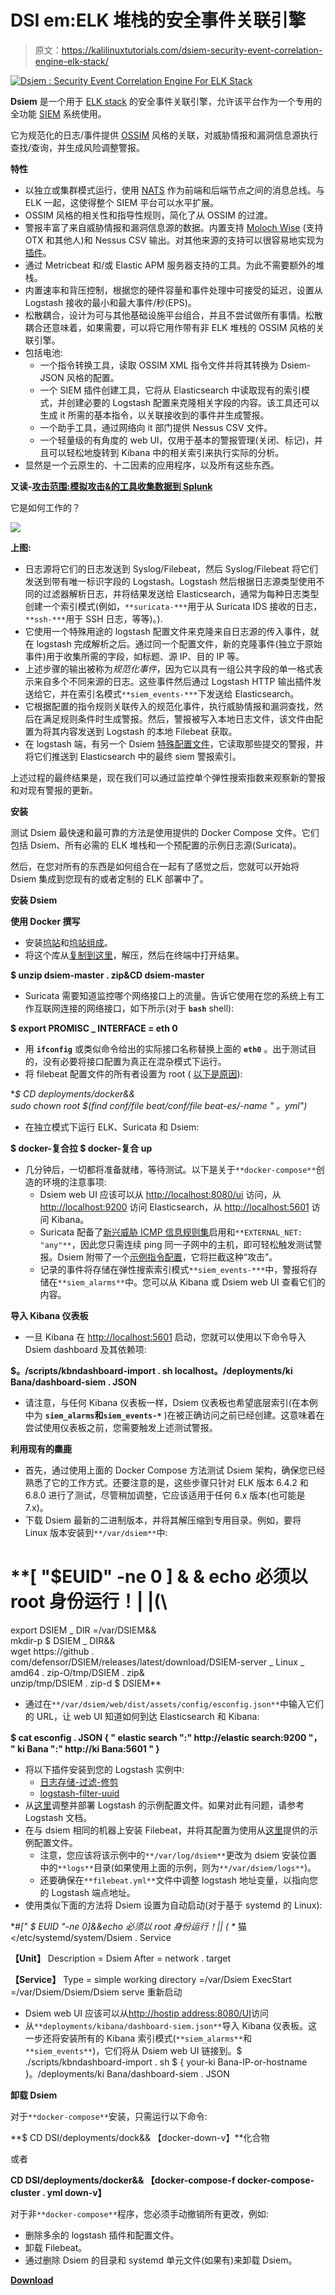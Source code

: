 # DSI em:ELK 堆栈的安全事件关联引擎

> 原文：<https://kalilinuxtutorials.com/dsiem-security-event-correlation-engine-elk-stack/>

[![Dsiem : Security Event Correlation Engine For ELK Stack](img//35155f019472f7d522ef92d1d89d8c84.png "Dsiem : Security Event Correlation Engine For ELK Stack")](https://1.bp.blogspot.com/-4tw6LG0a554/Xfdg9u5S6rI/AAAAAAAAD9o/tFZrdyYmD5Q8mhi4-Qbi3YhZRSZQIf8DwCLcBGAsYHQ/s1600/dsiem-1%25281%2529.png)

**Dsiem** 是一个用于 [ELK stack](https://www.elastic.co/elk-stack) 的安全事件关联引擎，允许该平台作为一个专用的全功能 [SIEM](https://en.wikipedia.org/wiki/Security_information_and_event_management) 系统使用。

它为规范化的日志/事件提供 [OSSIM](https://www.alienvault.com/products/ossim) 风格的关联，对威胁情报和漏洞信息源执行查找/查询，并生成风险调整警报。

**特性**

*   以独立或集群模式运行，使用 [NATS](https://nats.io/) 作为前端和后端节点之间的消息总线。与 ELK 一起，这使得整个 SIEM 平台可以水平扩展。
*   OSSIM 风格的相关性和指导性规则，简化了从 OSSIM 的过渡。
*   警报丰富了来自威胁情报和漏洞信息源的数据。内置支持 [Moloch Wise](https://github.com/aol/moloch/wiki/WISE) (支持 OTX 和其他人)和 Nessus CSV 输出。对其他来源的支持可以很容易地实现为[插件](https://github.com/defenxor/dsiem/blob/master/docs/plugins.md#about-threat-intel-lookup-plugin)。
*   通过 Metricbeat 和/或 Elastic APM 服务器支持的工具。为此不需要额外的堆栈。
*   内置速率和背压控制，根据您的硬件容量和事件处理中可接受的延迟，设置从 Logstash 接收的最小和最大事件/秒(EPS)。
*   松散耦合，设计为可与其他基础设施平台组合，并且不尝试做所有事情。松散耦合还意味着，如果需要，可以将它用作带有非 ELK 堆栈的 OSSIM 风格的关联引擎。
*   包括电池:
    *   一个指令转换工具，读取 OSSIM XML 指令文件并将其转换为 Dsiem-JSON 风格的配置。
    *   一个 SIEM 插件创建工具，它将从 Elasticsearch 中读取现有的索引模式，并创建必要的 Logstash 配置来克隆相关字段的内容。该工具还可以生成 it 所需的基本指令，以关联接收到的事件并生成警报。
    *   一个助手工具，通过网络向 it 部门提供 Nessus CSV 文件。
    *   一个轻量级的有角度的 web UI，仅用于基本的警报管理(关闭、标记)，并且可以轻松地旋转到 Kibana 中的相关索引来执行实际的分析。
*   显然是一个云原生的、十二因素的应用程序，以及所有这些东西。

**又读-[攻击范围:模拟攻击&的工具收集数据到 Splunk](https://kalilinuxtutorials.com/attack-range-simulate-attacks-splunk/)**

它是如何工作的？

![](img//7ce77f399e1932e9484306d7a795540f.png)

**上图:**

*   日志源将它们的日志发送到 Syslog/Filebeat，然后 Syslog/Filebeat 将它们发送到带有唯一标识字段的 Logstash。Logstash 然后根据日志源类型使用不同的过滤器解析日志，并将结果发送给 Elasticsearch，通常为每种日志类型创建一个索引模式(例如，`**suricata-***`用于从 Suricata IDS 接收的日志，`**ssh-***`用于 SSH 日志，等等)。).
*   它使用一个特殊用途的 logstash 配置文件来克隆来自日志源的传入事件，就在 logstash 完成解析之后。通过同一个配置文件，新的克隆事件(独立于原始事件)用于收集所需的字段，如标题、源 IP、目的 IP 等。
*   上述步骤的输出被称为*规范化事件*，因为它以具有一组公共字段的单一格式表示来自多个不同来源的日志。这些事件然后通过 Logstash HTTP 输出插件发送给它，并在索引名模式`**siem_events-***`下发送给 Elasticsearch。
*   它根据配置的指令规则关联传入的规范化事件，执行威胁情报和漏洞查找，然后在满足规则条件时生成警报。然后，警报被写入本地日志文件，该文件由配置为将其内容发送到 Logstash 的本地 Filebeat 获取。
*   在 logstash 端，有另一个 Dsiem [特殊配置文件](https://github.com/defenxor/dsiem/blob/master/deployments/docker/conf/logstash/conf.d/80_siem.conf)，它读取那些提交的警报，并将它们推送到 Elasticsearch 中的最终 siem 警报索引。

上述过程的最终结果是，现在我们可以通过监控单个弹性搜索指数来观察新的警报和对现有警报的更新。

**安装**

测试 Dsiem 最快速和最可靠的方法是使用提供的 Docker Compose 文件。它们包括 Dsiem、所有必需的 ELK 堆栈和一个预配置的示例日志源(Suricata)。

然后，在您对所有的东西是如何组合在一起有了感觉之后，您就可以开始将 Dsiem 集成到您现有的或者定制的 ELK 部署中了。

**安装 Dsiem**

**使用 Docker 撰写**

*   安装[坞站](https://docs.docker.com/compose/install/)和[坞站组成](https://docs.docker.com/compose/install/)。
*   将这个库从[复制到这里](https://github.com/defenxor/dsiem/archive/master.zip)，解压，然后在终端中打开结果。

**$ unzip dsiem-master . zip&CD dsiem-master**

*   Suricata 需要知道监控哪个网络接口上的流量。告诉它使用在您的系统上有工作互联网连接的网络接口，如下所示(对于 **`bash`** shell):

**$ export PROMISC _ INTERFACE = eth 0**

*   用 **`ifconfig`** 或类似命令给出的实际接口名称替换上面的 **`eth0`** 。出于测试目的，没有必要将接口配置为真正在混杂模式下运行。
*   将 filebeat 配置文件的所有者设置为 root ( [以下是原因](https://www.elastic.co/guide/en/beats/libbeat/6.4/config-file-permissions.html)):

**$ CD deployments/docker&&\
sudo chown root $(find conf/file beat/conf/file beat-es/-name " *。yml")**

*   在独立模式下运行 ELK、Suricata 和 Dsiem:

**$ docker-复合拉
$ docker-复合 up**

*   几分钟后，一切都将准备就绪，等待测试。以下是关于`**docker-compose**`创造的环境的注意事项:
    *   Dsiem web UI 应该可以从 [http://localhost:8080/ui](http://localhost:8080/ui) 访问，从 [http://localhost:9200](http://localhost:9200) 访问 Elasticsearch，从 [http://localhost:5601](http://localhost:5601) 访问 Kibana。
    *   Suricata 配备了[新兴威胁 ICMP 信息规则集](https://rules.emergingthreats.net/open/suricata/rules/emerging-icmp_info.rules)启用和`**EXTERNAL_NET: "any"**`，因此您只需连续 ping 同一子网中的主机，即可轻松触发测试警报。Dsiem 附带了一个[示例指令配置](https://github.com/defenxor/dsiem/blob/master/configs/directives_dsiem-backend-0_testing1.json)，它将拦截这种“攻击”。
    *   记录的事件将存储在弹性搜索索引模式`**siem_events-***`中，警报将存储在`**siem_alarms**`中。您可以从 Kibana 或 Dsiem web UI 查看它们的内容。

**导入 Kibana 仪表板**

*   一旦 Kibana 在 [http://localhost:5601](http://localhost:5601) 启动，您就可以使用以下命令导入 Dsiem dashboard 及其依赖项:

**$。/scripts/kbndashboard-import . sh localhost。/deployments/ki Bana/dashboard-siem . JSON**

*   请注意，与任何 Kibana 仪表板一样，Dsiem 仪表板也希望底层索引(在本例中为 **`siem_alarms`和`siem_events-*`** )在被正确访问之前已经创建。这意味着在尝试使用仪表板之前，您需要触发上述测试警报。

**利用现有的麋鹿**

*   首先，通过使用上面的 Docker Compose 方法测试 Dsiem 架构，确保您已经熟悉了它的工作方式。还要注意的是，这些步骤只针对 ELK 版本 6.4.2 和 6.8.0 进行了测试，尽管稍加调整，它应该适用于任何 6.x 版本(也可能是 7.x)。
*   下载 Dsiem 最新的二进制版本，并将其解压缩到专用目录。例如，要将 Linux 版本安装到`**/var/dsiem**`中:

# **[ "$EUID" -ne 0 ] & & echo 必须以 root 身份运行！| |(\
export DSIEM _ DIR =/var/DSIEM&&\
mkdir-p $ DSIEM _ DIR&&\
wget https://github . com/defensor/DSIEM/releases/latest/download/DSIEM-server _ Linux _ amd64 . zip-O/tmp/DSIEM . zip&\
unzip/tmp/DSIEM . zip-d $ DSIEM**

*   通过在`**/var/dsiem/web/dist/assets/config/esconfig.json**`中输入它们的 URL，让 web UI 知道如何到达 Elasticsearch 和 Kibana:

**$ cat esconfig . JSON
{
" elastic search ":" http://elastic search:9200 "，
" ki Bana ":" http://ki Bana:5601 "
}**

*   将以下插件安装到您的 Logstash 实例中:
    *   [日志存储-过滤-修剪](https://www.elastic.co/guide/en/logstash/current/plugins-filters-prune.html)
    *   [logstash-filter-uuid](https://www.elastic.co/guide/en/logstash/current/plugins-filters-uuid.html)
*   从[这里](https://github.com/defenxor/dsiem/tree/master/deployments/docker/conf/logstash)调整并部署 Logstash 的示例配置文件。如果对此有问题，请参考 Logstash 文档。
*   在与 dsiem 相同的机器上安装 Filebeat，并将其配置为使用从[这里](https://github.com/defenxor/dsiem/tree/master/deployments/docker/conf/filebeat)提供的示例配置文件。
    *   注意，您应该将该示例中的`**/var/log/dsiem**`更改为 dsiem 安装位置中的`**logs**`目录(如果使用上面的示例，则为`**/var/dsiem/logs**`)。
    *   还要确保在`**filebeat.yml**`文件中调整 logstash 地址变量，以指向您的 Logstash 端点地址。
*   使用类似下面的方法将 Dsiem 设置为自动启动(对于基于 systemd 的 Linux):

**#[" $ EUID "-ne 0]&&echo 必须以 root 身份运行！|| ( \**
猫<<EOF>/etc/systemd/system/Dsiem . Service

**【Unit】**
Description = Dsiem
After = network . target

**【Service】**
Type = simple
working directory =/var/Dsiem
ExecStart =/var/Dsiem/Dsiem/Dsiem serve
重新启动

*   Dsiem web UI 应该可以从[http://hostip address:8080/UI](http://HostIPAddress:8080/ui)访问
*   从`**deployments/kibana/dashboard-siem.json**`导入 Kibana 仪表板。这一步还将安装所有的 Kibana 索引模式(`**siem_alarms**`和`**siem_events**`)，它们将从 Dsiem web UI 链接到。$ ./scripts/kbndashboard-import . sh $ { your-ki Bana-IP-or-hostname }。/deployments/ki Bana/dashboard-siem . JSON

**卸载 Dsiem**

对于`**docker-compose**`安装，只需运行以下命令:

**$ CD DSI/deployments/dock&&
【docker-down-v】**化合物

或者

**CD DSI/deployments/docker&&
【docker-compose-f docker-compose-cluster . yml down-v】**

对于非`**docker-compose**`程序，您必须手动撤销所有更改，例如:

*   删除多余的 logstash 插件和配置文件。
*   卸载 Filebeat。
*   通过删除 Dsiem 的目录和 systemd 单元文件(如果有)来卸载 Dsiem。

[**Download**](https://github.com/defenxor/dsiem)